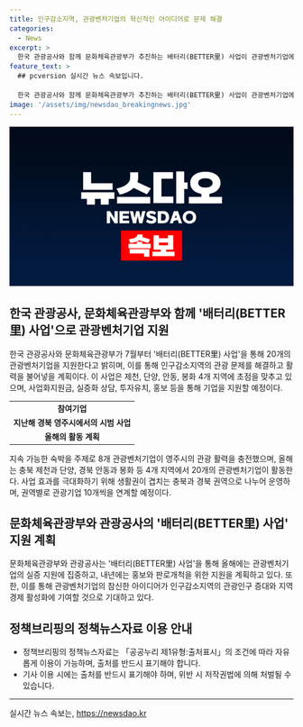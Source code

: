 ```yaml
---
title: 인구감소지역, 관광벤처기업의 혁신적인 아이디어로 문제 해결
categories:
  - News
excerpt: >
  한국 관광공사와 함께 문화체육관광부가 추진하는 배터리(BETTER里) 사업이 관광벤처기업에 활력을 불어넣고 있다. 이 사업은 제천, 단양, 안동, 봉화 등 4개 인구감소지역에서 20개 기업을 지원하며, 지역 관광 산업을 활성화하는 중요한 역할을 하고 있다. 빈집 리모델링과 여행 솔루션 등으로 성과를 거둔 이전 사업을 이어가며, 올해에는 총 20개 기업이 활동하며 지역 경제와 관광 산업을 촉진할 계획이다. 이어서 내년에는 홍보와 판로개척을 중심으로 지원할 예정이며, 관광벤처기업의 창의적인 아이디어로 지역경제에 도움이 될 것으로 기대된다. (정책브리핑, www.korea.kr)
feature_text: >
  ## pcversion 실시간 뉴스 속보입니다.

  한국 관광공사와 함께 문화체육관광부가 추진하는 배터리(BETTER里) 사업이 관광벤처기업에 활력을 불어넣고 있다. 이 사업은 제천, 단양, 안동, 봉화 등 4개 인구감소지역에서 20개 기업을 지원하며, 지역 관광 산업을 활성화하는 중요한 역할을 하고 있다. 빈집 리모델링과 여행 솔루션 등으로 성과를 거둔 이전 사업을 이어가며, 올해에는 총 20개 기업이 활동하며 지역 경제와 관광 산업을 촉진할 계획이다. 이어서 내년에는 홍보와 판로개척을 중심으로 지원할 예정이며, 관광벤처기업의 창의적인 아이디어로 지역경제에 도움이 될 것으로 기대된다. (정책브리핑, www.korea.kr)
image: '/assets/img/newsdao_breakingnews.jpg'
---
```


<p><img src="/assets/img/newsdao_breakingnews.jpg" alt="pcversion 속보" /></p>

<h2 data-ke-size="size26">한국 관광공사, 문화체육관광부와 함께 '배터리(BETTER里) 사업'으로 관광벤처기업 지원</h2>

<p data-ke-size="size16">한국 관광공사와 문화체육관광부가 7월부터 '배터리(BETTER里) 사업'을 통해 20개의 관광벤처기업을 지원한다고 밝히며, 이를 통해 인구감소지역의 관광 문제를 해결하고 활력을 불어넣을 계획이다. 이 사업은 제천, 단양, 안동, 봉화 4개 지역에 초점을 맞추고 있으며, 사업화지원금, 실증화 상담, 투자유치, 홍보 등을 통해 기업을 지원할 예정이다.</p>

<table>
  <tr>
    <td style="text-align: center; height: 17px;"><b>참여기업</b></td>
  </tr>
  <tr>
    <td style="text-align: center; height: 17px;"><b>지난해 경북 영주시에서의 시범 사업</b></td>
  </tr>
  <tr>
    <td style="text-align: center; height: 17px;"><b>올해의 활동 계획</b></td>
  </tr>
</table>

<p data-ke-size="size16">지속 가능한 숙박을 주제로 8개 관광벤처기업이 영주시의 관광 활력을 충전했으며, 올해는 충북 제천과 단양, 경북 안동과 봉화 등 4개 지역에서 20개의 관광벤처기업이 활동한다. 사업 효과를 극대화하기 위해 생활권이 겹치는 충북과 경북 권역으로 나누어 운영하며, 권역별로 관광기업 10개씩을 연계할 예정이다.</p>

<h2 data-ke-size="size26">문화체육관광부와 관광공사의 '배터리(BETTER里) 사업' 지원 계획</h2>

<p data-ke-size="size16">문화체육관광부와 관광공사는 '배터리(BETTER里) 사업'을 통해 올해에는 관광벤처기업의 실증 지원에 집중하고, 내년에는 홍보와 판로개척을 위한 지원을 계획하고 있다. 또한, 이를 통해 관광벤처기업의 참신한 아이디어가 인구감소지역의 관광인구 증대와 지역경제 활성화에 기여할 것으로 기대하고 있다.</p>

<h2 data-ke-size="size26">정책브리핑의 정책뉴스자료 이용 안내</h2>

<ul>
  <li>정책브리핑의 정책뉴스자료는 「공공누리 제1유형:출처표시」의 조건에 따라 자유롭게 이용이 가능하며, 출처를 반드시 표기해야 합니다.</li>
  <li>기사 이용 시에는 출처를 반드시 표기해야 하며, 위반 시 저작권법에 의해 처벌될 수 있습니다.</li>
</ul>

<hr>
실시간 뉴스 속보는, <a href="https://newsdao.kr" rel="dofollow">https://newsdao.kr</a>


